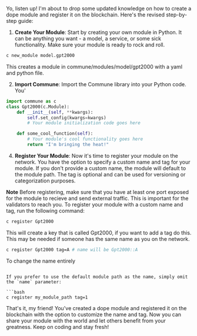 
Yo, listen up! I'm about to drop some updated knowledge on how to create a dope module and register it on the blockchain. Here's the revised step-by-step guide:

1. **Create Your Module**: Start by creating your own module in Python. It can be anything you want - a model, a service, or some sick functionality. Make sure your module is ready to rock and roll.

```bash
c new_module model.gpt2000
```
This creates a module in commune/modules/model/gpt2000 with a yaml and python file.

2. **Import Commune**: Import the Commune library into your Python code. You'
```python
import commune as c
class Gpt2000(c.Module):
    def __init__(self, **kwargs):
        self.set_config(kwargs=kwargs)
        # Your module initialization code goes here

    def some_cool_function(self):
        # Your module's cool functionality goes here
        return "I'm bringing the heat!"
```

4. **Register Your Module**: Now it's time to register your module on the network. You have the option to specify a custom name and tag for your module. If you don't provide a custom name, the module will default to the module path. The tag is optional and can be used for versioning or categorization purposes.

**Note**
Before registering, make sure that you have at least one port exposed for the module to recieve and send external traffic. This is important for the validators to reach you. To register your module with a custom name and tag, run the following command:

```bash
c register Gpt2000
```

This will create a key that is called Gpt2000, if you want to add a tag do this.
This may be needed if someone has the same name as you on the network.

```bash
c register Gpt2000 tag=A # name will be Gpt2000::A
```

To change the name entirely
```

If you prefer to use the default module path as the name, simply omit the `name` parameter:

```bash
c register my_module_path tag=1
```

That's it, my friend! You've created a dope module and registered it on the blockchain with the option to customize the name and tag. Now you can share your module with the world and let others benefit from your greatness. Keep on coding and stay fresh!